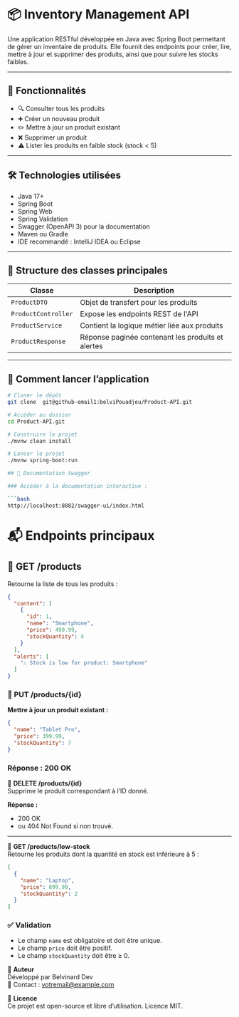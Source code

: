 # 📦 Inventory Management API

Une application RESTful développée en Java avec Spring Boot permettant de gérer un inventaire de produits. Elle fournit des endpoints pour créer, lire, mettre à jour et supprimer des produits, ainsi que pour suivre les stocks faibles.

---

## 🚀 Fonctionnalités

- 🔍 Consulter tous les produits
- ➕ Créer un nouveau produit
- ✏️ Mettre à jour un produit existant
- ❌ Supprimer un produit
- ⚠️ Lister les produits en faible stock (stock < 5)

---

## 🛠️ Technologies utilisées

- Java 17+
- Spring Boot
- Spring Web
- Spring Validation
- Swagger (OpenAPI 3) pour la documentation
- Maven ou Gradle
- IDE recommandé : IntelliJ IDEA ou Eclipse

---

## 📂 Structure des classes principales

| Classe              | Description                                  |
|---------------------|----------------------------------------------|
| `ProductDTO`        | Objet de transfert pour les produits         |
| `ProductController` | Expose les endpoints REST de l'API          |
| `ProductService`    | Contient la logique métier liée aux produits|
| `ProductResponse`   | Réponse paginée contenant les produits et alertes |

---

## 🧪 Comment lancer l’application

```bash
# Cloner le dépôt
git clone  git@github-email1:belviPouadjeu/Product-API.git

# Accéder au dossier
cd Product-API.git

# Construire le projet
./mvnw clean install

# Lancer le projet
./mvnw spring-boot:run

## 📘 Documentation Swagger

### Accéder à la documentation interactive :

```bash
http://localhost:8082/swagger-ui/index.html
```
# 📬 Endpoints principaux

## 🔹 GET /products
Retourne la liste de tous les produits :

```json
{
  "content": [
    {
      "id": 1,
      "name": "Smartphone",
      "price": 499.99,
      "stockQuantity": 4
    }
  ],
  "alerts": [
    "⚠️ Stock is low for product: Smartphone"
  ]
}
```
### 🔹 PUT /products/{id}

**Mettre à jour un produit existant :**

```json
{
  "name": "Tablet Pro",
  "price": 399.99,
  "stockQuantity": 7
}
```
### Réponse : 200 OK

🔹 **DELETE /products/{id}**  
Supprime le produit correspondant à l’ID donné.

**Réponse :**  
- 200 OK  
- ou 404 Not Found si non trouvé.

---
🔹 **GET /products/low-stock**  
Retourne les produits dont la quantité en stock est inférieure à 5 :

```json
[
  {
    "name": "Laptop",
    "price": 899.99,
    "stockQuantity": 2
  }
]
```

### ✅ Validation

- Le champ `name` est obligatoire et doit être unique.
- Le champ `price` doit être positif.
- Le champ `stockQuantity` doit être ≥ 0.

📌 **Auteur**  
Développé par Belvinard Dev  
📧 Contact : votremail@example.com

📄 **Licence**  
Ce projet est open-source et libre d’utilisation. Licence MIT.
